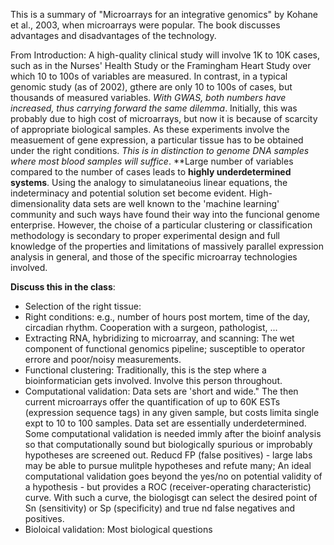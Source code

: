 This is a summary of "Microarrays for an integrative genomics" by Kohane et al., 2003, when microarrays were popular. The book discusses advantages and disadvantages of the technology.

From Introduction: A high-quality clinical study will involve 1K to 10K cases, such as in the Nurses' Health Study or the Framingham Heart Study over which 10 to 100s of variables are measured. In contrast, in a typical genomic study (as of 2002), gthere are only 10 to 100s of cases, but thousands of measured variables. *With GWAS, both numbers have increased, thus carrying forward the same dilemma*. Initially, this was probably due to high cost of microarrays, but now it is because of scarcity of appropriate biological samples. As these experiments involve the measuement of gene expression, a particular tissue has to be obtained under the right conditions. *This is in distinction to genome DNA samples where most blood samples will suffice*. **Large number of variables compared to the number of cases leads to  **highly underdetermined systems**. Using the analogy to simulataneoius linear equations, the indeterminacy and potential solution set become evident. High-dimensionality data sets are well known to the 'machine learning' community and such ways have found their way into the funcional genome enterprise. However, the choise of a particular clustering or classification methodology is secondary to proper experimental design and full knowledge of the properties and limitations of massively parallel expression analysis in general, and those of the specific microarray technologies involved. 

**Discuss this in the class**:

* Selection of the right tissue:
* Right conditions: e.g., number of hours post mortem, time of the day, circadian rhythm. Cooperation with a surgeon, pathologist, ...
* Extracting RNA, hybridizing to microarray, and scanning: The wet component of functional genomics pipeline; susceptible to operator errore and poor/noisy measurements. 
* Functional clustering: Traditionally, this is the step where a bioinformatician gets involved. Involve this person throughout.
* Computational validation: Data sets are 'short and wide." The then current microarrays offer the quantification of up to 60K ESTs (expression sequence tags) in any given sample, but costs limita single expt to 10 to 100 samples. Data set are essentially underdetermined. Some computational validation is needed immly after the bioinf analysis so that computationally sound but biologically spurious or improbably hypotheses are screened out. Reducd FP (false positives) - large labs may be able to pursue mulitple hypotheses and refute many; An ideal computational validation goes beyond the yes/no on potential validity of a hypothesis - but provides a ROC (receiver-operating characteristic) curve. With such a curve, the biologisgt can select the desired point of Sn (sensitivity) or Sp (specificity) and true nd false negatives and positives.
* Bioloical validation: Most biological questions 
